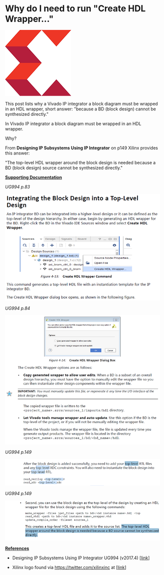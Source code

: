 # Why do I need to run "Create HDL Wrapper..."

![xilinx_logo_1](xilinx_logo_1.png)

This post lists why a Vivado IP integrator a block diagram must be wrapped in an HDL wrapper, short answer: "because a BD (block design) cannot be synthesized directly."

In Vivado IP integrator a block diagram must be wrapped in an HDL wrapper.

Why?

From **Designing IP Subsystems Using IP Integrator** on p149 Xilinx provides this answer:

"The top-level HDL wrapper around the block design is needed because a BD (block design) source cannot be synthesized directly."

**<u><span>Supporting Documentation</span></u>**

_UG994 p.83_

![supporting_docs_2](supporting_docs_2.png)

_UG994 p.84_

![create_hdl_wrapper_dialog_box_3](create_hdl_wrapper_dialog_box_3.png)

_UG994 p.149_

![top_level_4](top_level_4.png)

_UG994 p.149_

![explanation_5](explanation_5.png)

**<u><span>References</span></u>**

-   Designing IP Subsystems Using IP Integrator UG994 (v2017.4) \[[<u><span>link</span></u>](http://www.xilinx.com/support/documentation/sw_manuals/xilinx2017_4/ug994-vivado-ip-subsystems.pdf)\]
    
-   Xilinx logo found via [<u><span>https://twitter.com/xilinxinc</span></u>](https://twitter.com/xilinxinc) at \[[<u><span>link</span></u>](https://pbs.twimg.com/profile_images/535545777020338176/pEWdIYq__400x400.png)\]